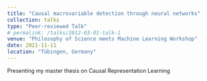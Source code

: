 ```yaml
---
title: "Causal macrovariable detection through neural networks"
collection: talks
type: "Peer-reviewed Talk"
# permalink: /talks/2012-03-01-talk-1
venue: "Philosophy of Science meets Machine Learning Workshop"
date: 2021-11-11
location: "Tübingen, Germany"
---
```

<span style="font-size: 0.9em;"> Presenting my master thesis on Causal Representation Learning</span>